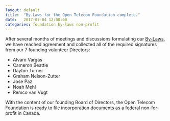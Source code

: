 ```yaml
---
layout: default
title:  "By-Laws for the Open Telecom Foundation complete."
date:   2017-07-04 12:00:00
categories: foundation by-laws non-profit
---
```



After several months of meetings and discussions formulating our [By-Laws](/bylaws.html), we have reached agreement and collected all of the required signatures from our 7 founding volunteer Directors:

* Alvaro Vargas
* Cameron Beattie
* Dayton Turner
* Graham Nelson-Zutter
* Jose Paz
* Noah Mehl
* Remco van Vugt

With the content of our founding Board of Directors, the Open Telecom Foundation is ready to file incorporation documents as a federal non-for-profit in Canada.
